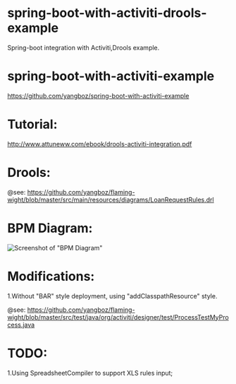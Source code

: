 # spring-boot-with-activiti-drools-example
Spring-boot integration with Activiti,Drools example.

# spring-boot-with-activiti-example
https://github.com/yangboz/spring-boot-with-activiti-example

# Tutorial: 

http://www.attuneww.com/ebook/drools-activiti-integration.pdf

# Drools:

@see: https://github.com/yangboz/flaming-wight/blob/master/src/main/resources/diagrams/LoanRequestRules.drl

# BPM Diagram:

![Screenshot of "BPM Diagram"](https://raw.githubusercontent.com/yangboz/flaming-wight/master/src/main/resources/diagrams/BusinessRuleLoanProcess.png)

# Modifications:

1.Without "BAR" style deployment, using "addClasspathResource" style. 

@see: https://github.com/yangboz/flaming-wight/blob/master/src/test/java/org/activiti/designer/test/ProcessTestMyProcess.java

# TODO:

1.Using SpreadsheetCompiler to support XLS rules input;
